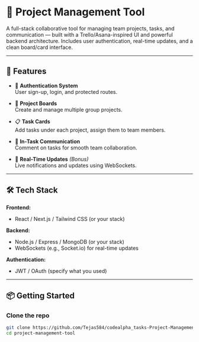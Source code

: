 # 🚀 Project Management Tool

A full-stack collaborative tool for managing team projects, tasks, and communication — built with a Trello/Asana-inspired UI and powerful backend architecture. Includes user authentication, real-time updates, and a clean board/card interface.

---

## 🧩 Features

- 🔐 **Authentication System**  
  User sign-up, login, and protected routes.

- 📁 **Project Boards**  
  Create and manage multiple group projects.

- 📋 **Task Cards**  
  Add tasks under each project, assign them to team members.

- 💬 **In-Task Communication**  
  Comment on tasks for smooth team collaboration.

- 🔔 **Real-Time Updates** *(Bonus)*  
  Live notifications and updates using WebSockets.

---

## 🛠️ Tech Stack

**Frontend:**  
- React / Next.js / Tailwind CSS (or your stack)

**Backend:**  
- Node.js / Express / MongoDB (or your stack)  
- WebSockets (e.g., Socket.io) for real-time updates

**Authentication:**  
- JWT / OAuth (specify what you used)

---

## 📦 Getting Started

### Clone the repo

```bash
git clone https://github.com/Tejas584/codealpha_tasks-Project-Management-Tool.git
cd project-management-tool
